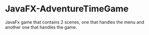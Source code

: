 # JavaFX-AdventureTimeGame
JavaFx game that contains 2 scenes, one that handles the menu and another one that handles the game.
